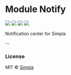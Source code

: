 # Module Notify
![][bower-badge] [![][travis-badge]][travis-url] [![][bowerdeps-badge]][bowerdeps-url] [![][npmdevdeps-badge]][npmdevdeps-url]


Notification center for Simpla

--

### License

MIT © [Simpla](admin@simpla.io)

[bower-badge]: https://img.shields.io/bower/v/sm-module-notify.svg
[travis-badge]: https://img.shields.io/travis/simplaio/sm-module-notify.svg
[travis-url]: https://travis-ci.org/simplaio/sm-module-notify
[bowerdeps-badge]: https://img.shields.io/gemnasium/simplaio/sm-module-notify.svg
[bowerdeps-url]: https://gemnasium.com/bower/sm-module-notify
[npmdevdeps-badge]: https://img.shields.io/david/dev/simplaio/sm-module-notify.svg?theme=shields.io
[npmdevdeps-url]: https://david-dm.org/simplaio/sm-module-notify#info=devDependencies
